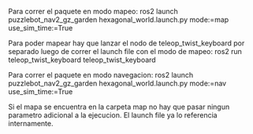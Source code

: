 Para correr el paquete en modo mapeo:
ros2 launch puzzlebot_nav2_gz_garden hexagonal_world.launch.py mode:=map use_sim_time:=True

Para poder mapear hay que lanzar el nodo de teleop_twist_keyboard por separado luego de correr el launch file con el modo de mapeo:
ros2 run teleop_twist_keyboard teleop_twist_keyboard

Para correr el paquete en modo navegacion:
ros2 launch puzzlebot_nav2_gz_garden hexagonal_world.launch.py mode:=nav use_sim_time:=True

Si el mapa se encuentra en la carpeta map no hay que pasar ningun parametro adicional a la ejecucion. El launch file ya lo referencia internamente.  